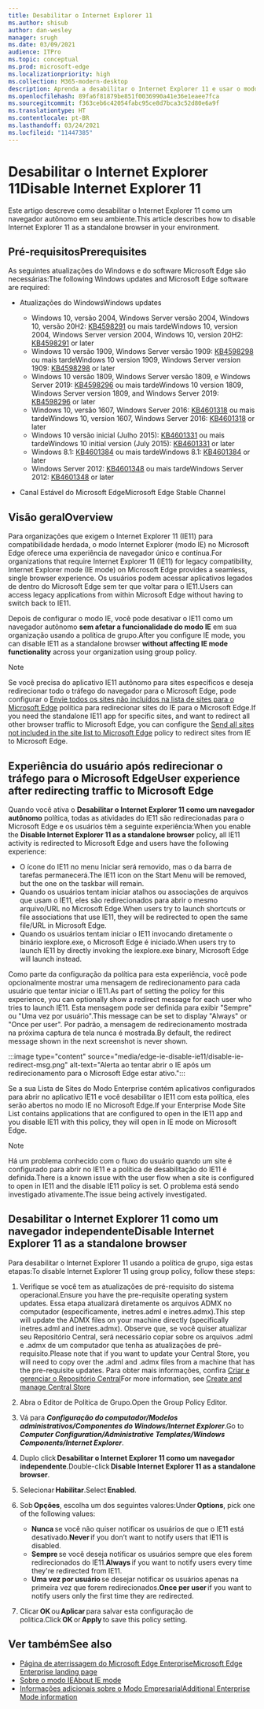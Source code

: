 ```yaml
---
title: Desabilitar o Internet Explorer 11
ms.author: shisub
author: dan-wesley
manager: srugh
ms.date: 03/09/2021
audience: ITPro
ms.topic: conceptual
ms.prod: microsoft-edge
ms.localizationpriority: high
ms.collection: M365-modern-desktop
description: Aprenda a desabilitar o Internet Explorer 11 e usar o modo Internet Explorer no Microsoft Edge.
ms.openlocfilehash: 89fa6f81879be851f0036990a41e36e1eaee7fca
ms.sourcegitcommit: f363ceb6c42054fabc95ce8d7bca3c52d80e6a9f
ms.translationtype: HT
ms.contentlocale: pt-BR
ms.lasthandoff: 03/24/2021
ms.locfileid: "11447385"
---
```

# <a name="disable-internet-explorer-11"></a><span data-ttu-id="3de83-103">Desabilitar o Internet Explorer 11</span><span class="sxs-lookup"><span data-stu-id="3de83-103">Disable Internet Explorer 11</span></span>

<span data-ttu-id="3de83-104">Este artigo descreve como desabilitar o Internet Explorer 11 como um navegador autônomo em seu ambiente.</span><span class="sxs-lookup"><span data-stu-id="3de83-104">This article describes how to disable Internet Explorer 11 as a standalone browser in your environment.</span></span>

## <a name="prerequisites"></a><span data-ttu-id="3de83-105">Pré-requisitos</span><span class="sxs-lookup"><span data-stu-id="3de83-105">Prerequisites</span></span>

<span data-ttu-id="3de83-106">As seguintes atualizações do Windows e do software Microsoft Edge são necessárias:</span><span class="sxs-lookup"><span data-stu-id="3de83-106">The following Windows updates and Microsoft Edge software are required:</span></span>

- <span data-ttu-id="3de83-107">Atualizações do Windows</span><span class="sxs-lookup"><span data-stu-id="3de83-107">Windows updates</span></span>

  - <span data-ttu-id="3de83-108">Windows 10, versão 2004, Windows Server versão 2004, Windows 10, versão 20H2: [KB4598291](https://support.microsoft.com/topic/february-2-2021-kb4598291-os-builds-19041-789-and-19042-789-preview-6a766199-a4f1-616e-1f5c-58bdc3ca5e3b) ou mais tarde</span><span class="sxs-lookup"><span data-stu-id="3de83-108">Windows 10, version 2004, Windows Server version 2004, Windows 10, version 20H2: [KB4598291](https://support.microsoft.com/topic/february-2-2021-kb4598291-os-builds-19041-789-and-19042-789-preview-6a766199-a4f1-616e-1f5c-58bdc3ca5e3b) or later</span></span>
  - <span data-ttu-id="3de83-109">Windows 10 versão 1909, Windows Server versão 1909: [KB4598298](https://support.microsoft.com/topic/january-21-2021-kb4598298-os-build-18363-1350-preview-02dfd9ba-91a2-1b82-dede-42f288c02511) ou mais tarde</span><span class="sxs-lookup"><span data-stu-id="3de83-109">Windows 10 version 1909, Windows Server version 1909: [KB4598298](https://support.microsoft.com/topic/january-21-2021-kb4598298-os-build-18363-1350-preview-02dfd9ba-91a2-1b82-dede-42f288c02511) or later</span></span>
  - <span data-ttu-id="3de83-110">Windows 10 versão 1809, Windows Server versão 1809, e Windows Server 2019: [KB4598296](https://support.microsoft.com/topic/january-21-2021-kb4598296-os-build-17763-1728-preview-4c0931ff-45b7-ff59-5e00-c03b5afb363d) ou mais tarde</span><span class="sxs-lookup"><span data-stu-id="3de83-110">Windows 10 version 1809, Windows Server version 1809, and Windows Server 2019: [KB4598296](https://support.microsoft.com/topic/january-21-2021-kb4598296-os-build-17763-1728-preview-4c0931ff-45b7-ff59-5e00-c03b5afb363d) or later</span></span>
  - <span data-ttu-id="3de83-111">Windows 10, versão 1607, Windows Server 2016: [KB4601318](https://support.microsoft.com/topic/february-9-2021-kb4601318-os-build-14393-4225-c5e3de6c-e3e6-ffb5-6197-48b9ce16446e) ou mais tarde</span><span class="sxs-lookup"><span data-stu-id="3de83-111">Windows 10, version 1607, Windows Server 2016: [KB4601318](https://support.microsoft.com/topic/february-9-2021-kb4601318-os-build-14393-4225-c5e3de6c-e3e6-ffb5-6197-48b9ce16446e) or later</span></span>
   - <span data-ttu-id="3de83-112">Windows 10 versão inicial (Julho 2015): [KB4601331](https://support.microsoft.com/office/february-9-2021%e2%80%94kb4601331-os-build-10240-18842-6227d078-fef3-8d67-27e0-1882e6cb79ff?ui=en-US&rs=en-US&ad=US) ou mais tarde</span><span class="sxs-lookup"><span data-stu-id="3de83-112">Windows 10 initial version (July 2015): [KB4601331](https://support.microsoft.com/office/february-9-2021%e2%80%94kb4601331-os-build-10240-18842-6227d078-fef3-8d67-27e0-1882e6cb79ff?ui=en-US&rs=en-US&ad=US) or later</span></span>
  - <span data-ttu-id="3de83-113">Windows 8.1: [KB4601384](https://support.microsoft.com/topic/february-9-2021-kb4601384-monthly-rollup-16bdbb75-dd4b-2910-abc5-7891c9756b96) ou mais tarde</span><span class="sxs-lookup"><span data-stu-id="3de83-113">Windows 8.1: [KB4601384](https://support.microsoft.com/topic/february-9-2021-kb4601384-monthly-rollup-16bdbb75-dd4b-2910-abc5-7891c9756b96) or later</span></span>
  - <span data-ttu-id="3de83-114">Windows Server 2012: [KB4601348](https://support.microsoft.com/topic/february-9-2021-kb4601348-monthly-rollup-2c338c0c-73d6-fb80-cc91-f1a86e80db0c) ou mais tarde</span><span class="sxs-lookup"><span data-stu-id="3de83-114">Windows Server 2012: [KB4601348](https://support.microsoft.com/topic/february-9-2021-kb4601348-monthly-rollup-2c338c0c-73d6-fb80-cc91-f1a86e80db0c) or later</span></span>
  
- <span data-ttu-id="3de83-115">Canal Estável do Microsoft Edge</span><span class="sxs-lookup"><span data-stu-id="3de83-115">Microsoft Edge Stable Channel</span></span>


## <a name="overview"></a><span data-ttu-id="3de83-116">Visão geral</span><span class="sxs-lookup"><span data-stu-id="3de83-116">Overview</span></span>

<span data-ttu-id="3de83-117">Para organizações que exigem o Internet Explorer 11 (IE11) para compatibilidade herdada, o modo Internet Explorer (modo IE) no Microsoft Edge oferece uma experiência de navegador único e contínua.</span><span class="sxs-lookup"><span data-stu-id="3de83-117">For organizations that require Internet Explorer 11 (IE11) for legacy compatibility, Internet Explorer mode (IE mode) on Microsoft Edge provides a seamless, single browser experience.</span></span> <span data-ttu-id="3de83-118">Os usuários podem acessar aplicativos legados de dentro do Microsoft Edge sem ter que voltar para o IE11.</span><span class="sxs-lookup"><span data-stu-id="3de83-118">Users can access legacy applications from within Microsoft Edge without having to switch back to IE11.</span></span>

<span data-ttu-id="3de83-119">Depois de configurar o modo IE, você pode desativar o IE11 como um navegador autônomo **sem afetar a funcionalidade do modo IE** em sua organização usando a política de grupo.</span><span class="sxs-lookup"><span data-stu-id="3de83-119">After you configure IE mode, you can disable IE11 as a standalone browser **without affecting IE mode functionality** across your organization using group policy.</span></span>

> [!NOTE]
> <span data-ttu-id="3de83-120">Se você precisa do aplicativo IE11 autônomo para sites específicos e deseja redirecionar todo o tráfego do navegador para o Microsoft Edge, pode configurar o [Envie todos os sites não incluídos na lista de sites para o Microsoft Edge](./edge-ie-mode-policies.md#redirect-sites-from-ie-to-microsoft-edge) política para redirecionar sites do IE para o Microsoft Edge.</span><span class="sxs-lookup"><span data-stu-id="3de83-120">If you need the standalone IE11 app for specific sites, and want to redirect all other browser traffic to Microsoft Edge, you can configure the [Send all sites not included in the site list to Microsoft Edge](./edge-ie-mode-policies.md#redirect-sites-from-ie-to-microsoft-edge) policy to redirect sites from IE to Microsoft Edge.</span></span>

## <a name="user-experience-after-redirecting-traffic-to-microsoft-edge"></a><span data-ttu-id="3de83-121">Experiência do usuário após redirecionar o tráfego para o Microsoft Edge</span><span class="sxs-lookup"><span data-stu-id="3de83-121">User experience after redirecting traffic to Microsoft Edge</span></span>

<span data-ttu-id="3de83-122">Quando você ativa o **Desabilitar o Internet Explorer 11 como um navegador autônomo** política, todas as atividades do IE11 são redirecionadas para o Microsoft Edge e os usuários têm a seguinte experiência:</span><span class="sxs-lookup"><span data-stu-id="3de83-122">When you enable the **Disable Internet Explorer 11 as a standalone browser** policy, all IE11 activity is redirected to Microsoft Edge and users have the following experience:</span></span>

- <span data-ttu-id="3de83-123">O ícone do IE11 no menu Iniciar será removido, mas o da barra de tarefas permanecerá.</span><span class="sxs-lookup"><span data-stu-id="3de83-123">The IE11 icon on the Start Menu will be removed, but the one on the taskbar will remain.</span></span>
- <span data-ttu-id="3de83-124">Quando os usuários tentam iniciar atalhos ou associações de arquivos que usam o IE11, eles são redirecionados para abrir o mesmo arquivo/URL no Microsoft Edge.</span><span class="sxs-lookup"><span data-stu-id="3de83-124">When users try to launch shortcuts or file associations that use IE11, they will be redirected to open the same file/URL in Microsoft Edge.</span></span>
- <span data-ttu-id="3de83-125">Quando os usuários tentam iniciar o IE11 invocando diretamente o binário iexplore.exe, o Microsoft Edge é iniciado.</span><span class="sxs-lookup"><span data-stu-id="3de83-125">When users try to launch IE11 by directly invoking the iexplore.exe binary, Microsoft Edge will launch instead.</span></span>

<span data-ttu-id="3de83-126">Como parte da configuração da política para esta experiência, você pode opcionalmente mostrar uma mensagem de redirecionamento para cada usuário que tentar iniciar o IE11.</span><span class="sxs-lookup"><span data-stu-id="3de83-126">As part of setting the policy for this experience, you can optionally show a redirect message for each user who tries to launch IE11.</span></span> <span data-ttu-id="3de83-127">Esta mensagem pode ser definida para exibir "Sempre" ou "Uma vez por usuário".</span><span class="sxs-lookup"><span data-stu-id="3de83-127">This message can be set to display "Always" or "Once per user".</span></span> <span data-ttu-id="3de83-128">Por padrão, a mensagem de redirecionamento mostrada na próxima captura de tela nunca é mostrada.</span><span class="sxs-lookup"><span data-stu-id="3de83-128">By default, the redirect message shown in the next screenshot is never shown.</span></span>

:::image type="content" source="media/edge-ie-disable-ie11/disable-ie-redirect-msg.png" alt-text="Alerta ao tentar abrir o IE após um redirecionamento para o Microsoft Edge estar ativo.":::

<span data-ttu-id="3de83-130">Se a sua Lista de Sites do Modo Enterprise contém aplicativos configurados para abrir no aplicativo IE11 e você desabilitar o IE11 com esta política, eles serão abertos no modo IE no Microsoft Edge.</span><span class="sxs-lookup"><span data-stu-id="3de83-130">If your Enterprise Mode Site List contains applications that are configured to open in the IE11 app and you disable IE11 with this policy, they will open in IE mode on Microsoft Edge.</span></span>
> [!NOTE]
> <span data-ttu-id="3de83-131">Há um problema conhecido com o fluxo do usuário quando um site é configurado para abrir no IE11 e a política de desabilitação do IE11 é definida.</span><span class="sxs-lookup"><span data-stu-id="3de83-131">There is a known issue with the user flow when a site is configured to open in IE11 and the disable IE11 policy is set.</span></span> <span data-ttu-id="3de83-132">O problema está sendo investigado ativamente.</span><span class="sxs-lookup"><span data-stu-id="3de83-132">The issue being actively investigated.</span></span>

## <a name="disable-internet-explorer-11-as-a-standalone-browser"></a><span data-ttu-id="3de83-133">Desabilitar o Internet Explorer 11 como um navegador independente</span><span class="sxs-lookup"><span data-stu-id="3de83-133">Disable Internet Explorer 11 as a standalone browser</span></span>

<span data-ttu-id="3de83-134">Para desabilitar o Internet Explorer 11 usando a política de grupo, siga estas etapas:</span><span class="sxs-lookup"><span data-stu-id="3de83-134">To disable Internet Explorer 11 using group policy, follow these steps:</span></span>

1. <span data-ttu-id="3de83-135">Verifique se você tem as atualizações de pré-requisito do sistema operacional.</span><span class="sxs-lookup"><span data-stu-id="3de83-135">Ensure you have the pre-requisite operating system updates.</span></span> <span data-ttu-id="3de83-136">Essa etapa atualizará diretamente os arquivos ADMX no computador (especificamente, inetres.adml e inetres.admx).</span><span class="sxs-lookup"><span data-stu-id="3de83-136">This step will update the ADMX files on your machine directly (specifically inetres.adml and inetres.admx).</span></span> <span data-ttu-id="3de83-137">Observe que, se você quiser atualizar seu Repositório Central, será necessário copiar sobre os arquivos .adml e .admx de um computador que tenha as atualizações de pré-requisito.</span><span class="sxs-lookup"><span data-stu-id="3de83-137">Please note that if you want to update your Central Store, you will need to copy over the .adml and .admx files from a machine that has the pre-requisite updates.</span></span> <span data-ttu-id="3de83-138">Para obter mais informações, confira [Criar e gerenciar o Repositório Central](/troubleshoot/windows-client/group-policy/create-and-manage-central-store)</span><span class="sxs-lookup"><span data-stu-id="3de83-138">For more information, see [Create and manage Central Store](/troubleshoot/windows-client/group-policy/create-and-manage-central-store)</span></span>
2. <span data-ttu-id="3de83-139">Abra o Editor de Política de Grupo.</span><span class="sxs-lookup"><span data-stu-id="3de83-139">Open the Group Policy Editor.</span></span>
3. <span data-ttu-id="3de83-140">Vá para ***Configuração do computador/Modelos administrativos/Componentes do Windows/Internet Explorer***.</span><span class="sxs-lookup"><span data-stu-id="3de83-140">Go to ***Computer Configuration/Administrative Templates/Windows Components/Internet Explorer***.</span></span> 
4. <span data-ttu-id="3de83-141">Duplo click **Desabilitar o Internet Explorer 11 como um navegador independente**.</span><span class="sxs-lookup"><span data-stu-id="3de83-141">Double-click **Disable Internet Explorer 11 as a standalone browser**.</span></span>
5. <span data-ttu-id="3de83-142">Selecionar **Habilitar**.</span><span class="sxs-lookup"><span data-stu-id="3de83-142">Select **Enabled**.</span></span>
6. <span data-ttu-id="3de83-143">Sob **Opções**, escolha um dos seguintes valores:</span><span class="sxs-lookup"><span data-stu-id="3de83-143">Under **Options**, pick one of the following values:</span></span>

   - <span data-ttu-id="3de83-144">**Nunca** se você não quiser notificar os usuários de que o IE11 está desativado.</span><span class="sxs-lookup"><span data-stu-id="3de83-144">**Never** if you don’t want to notify users that IE11 is disabled.</span></span>
   - <span data-ttu-id="3de83-145">**Sempre** se você deseja notificar os usuários sempre que eles forem redirecionados do IE11.</span><span class="sxs-lookup"><span data-stu-id="3de83-145">**Always** if you want to notify users every time they're redirected from IE11.</span></span>
   - <span data-ttu-id="3de83-146">**Uma vez por usuário** se desejar notificar os usuários apenas na primeira vez que forem redirecionados.</span><span class="sxs-lookup"><span data-stu-id="3de83-146">**Once per user** if you want to notify users only the first time they are redirected.</span></span>

7. <span data-ttu-id="3de83-147">Clicar **OK** ou **Aplicar** para salvar esta configuração de política.</span><span class="sxs-lookup"><span data-stu-id="3de83-147">Click **OK** or **Apply** to save this policy setting.</span></span>

## <a name="see-also"></a><span data-ttu-id="3de83-148">Ver também</span><span class="sxs-lookup"><span data-stu-id="3de83-148">See also</span></span>

- [<span data-ttu-id="3de83-149">Página de aterrissagem do Microsoft Edge Enterprise</span><span class="sxs-lookup"><span data-stu-id="3de83-149">Microsoft Edge Enterprise landing page</span></span>](https://aka.ms/EdgeEnterprise)
- [<span data-ttu-id="3de83-150">Sobre o modo IE</span><span class="sxs-lookup"><span data-stu-id="3de83-150">About IE mode</span></span>](./edge-ie-mode.md)
- [<span data-ttu-id="3de83-151">Informações adicionais sobre o Modo Empresarial</span><span class="sxs-lookup"><span data-stu-id="3de83-151">Additional Enterprise Mode information</span></span>](/internet-explorer/ie11-deploy-guide/enterprise-mode-overview-for-ie11)
